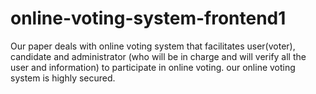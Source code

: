 # online-voting-system-frontend1
Our paper deals with online voting system that facilitates user(voter), candidate and administrator (who will be in charge and will verify all the user and information) to participate in online voting. our online voting system is highly secured.
